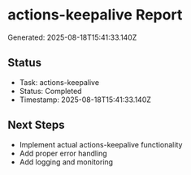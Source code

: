 # actions-keepalive Report

Generated: 2025-08-18T15:41:33.140Z

## Status
- Task: actions-keepalive
- Status: Completed
- Timestamp: 2025-08-18T15:41:33.140Z

## Next Steps
- Implement actual actions-keepalive functionality
- Add proper error handling
- Add logging and monitoring
